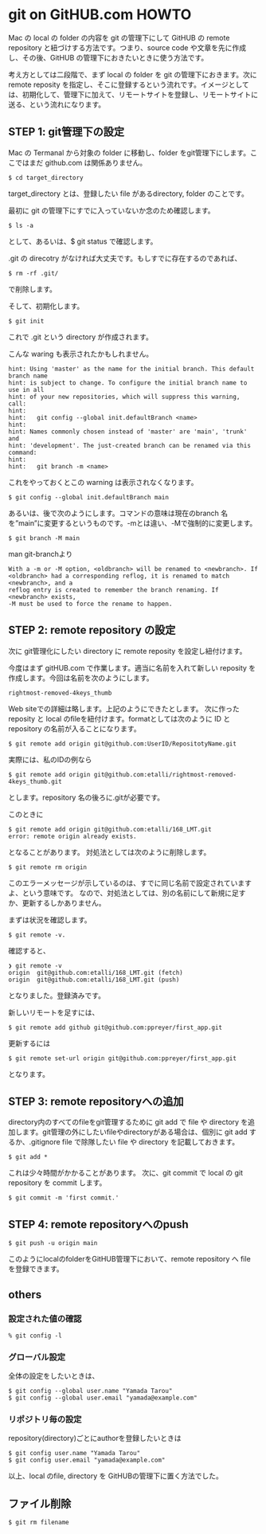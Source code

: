 # git on GitHUB.com HOWTO

Mac の local の folder の内容を git の管理下にして GitHUB の remote repository と紐づけする方法です。つまり、source code や文章を先に作成し、その後、GitHUB の管理下におきたいときに使う方法です。

考え方としては二段階で、まず local の folder を git の管理下におきます。次に remote reposity を指定し、そこに登録するという流れです。イメージとしては、初期化して、管理下に加えて、リモートサイトを登録し、リモートサイトに送る、という流れになります。

## STEP 1: git管理下の設定

Mac の Termanal から対象の folder に移動し、folder をgit管理下にします。ここではまだ github.com は関係ありません。

```
$ cd target_directory
```

target_directory とは、登録したい file があるdirectory, folder のことです。

最初に git の管理下にすでに入っていないか念のため確認します。

```
$ ls -a
```

として、あるいは、$ git status で確認します。

.git の direcotry がなければ大丈夫です。もしすでに存在するのであれば、

```
$ rm -rf .git/
```
で削除します。

そして、初期化します。

```
$ git init
```

これで .git という directory が作成されます。

こんな waring も表示されたかもしれません。
```
hint: Using 'master' as the name for the initial branch. This default branch name
hint: is subject to change. To configure the initial branch name to use in all
hint: of your new repositories, which will suppress this warning, call:
hint:
hint: 	git config --global init.defaultBranch <name>
hint:
hint: Names commonly chosen instead of 'master' are 'main', 'trunk' and
hint: 'development'. The just-created branch can be renamed via this command:
hint:
hint: 	git branch -m <name>
```

これをやっておくとこの warning は表示されなくなります。

```
$ git config --global init.defaultBranch main
```

あるいは、後で次のようにします。コマンドの意味は現在のbranch 名を”main”に変更するというものです。-mとは違い、-Mで強制的に変更します。

```
$ git branch -M main
```

man git-branchより

    With a -m or -M option, <oldbranch> will be renamed to <newbranch>. If
    <oldbranch> had a corresponding reflog, it is renamed to match <newbranch>, and a
    reflog entry is created to remember the branch renaming. If <newbranch> exists,
    -M must be used to force the rename to happen.


## STEP 2: remote repository の設定

次に git管理化にしたい directory に remote reposity を設定し紐付けます。

今度はまず gitHUB.com で作業します。適当に名前を入れて新しい reposity を作成します。今回は名前を次のようにします。

```
rightmost-removed-4keys_thumb
```

Web siteでの詳細は略します。上記のようにできたとします。
次に作った reposity と local のfileを紐付けます。formatとしては次のように ID と repository の名前が入ることになります。

```Mac
$ git remote add origin git@github.com:UserID/RepositotyName.git
```

実際には、私のIDの例なら
```Mac:Terminal
$ git remote add origin git@github.com:etalli/rightmost-removed-4keys_thumb.git
```
とします。repository 名の後ろに.gitが必要です。

このときに
```
$ git remote add origin git@github.com:etalli/168_LMT.git
error: remote origin already exists.
```
となることがあります。
対処法としては次のように削除します。
```
$ git remote rm origin
```

このエラーメッセージが示しているのは、すでに同じ名前で設定されていますよ、という意味です。
なので、対処法としては、別の名前にして新規に足すか、更新するしかありません。

まずは状況を確認します。
```
$ git remote -v.
```
確認すると、
```
❯ git remote -v
origin	git@github.com:etalli/168_LMT.git (fetch)
origin	git@github.com:etalli/168_LMT.git (push)
```
となりました。登録済みです。

新しいリモートを足すには、
```
$ git remote add github git@github.com:ppreyer/first_app.git
```

更新するには
```
$ git remote set-url origin git@github.com:ppreyer/first_app.git
```
となります。

## STEP 3: remote repositoryへの追加

directory内のすべてのfileをgit管理するために git add で file や directory を追加します。git管理の外にしたいfileやdirectoryがある場合は、個別に git add するか、.gitignore file で除隊したい file や directory を記載しておきます。

```
$ git add *
```

これは少々時間がかかることがあります。
次に、git commit で local の git repository を commit します。

```
$ git commit -m 'first commit.'
```

## STEP 4: remote repositoryへのpush

```
$ git push -u origin main
```

このようにlocalのfolderをGitHUB管理下において、remote repository へ file を登録できます。


## others

### 設定された値の確認

```
% git config -l

```

### グローバル設定

全体の設定をしたいときは、

```
$ git config --global user.name "Yamada Tarou"
$ git config --global user.email "yamada@example.com"
```

### リポジトリ毎の設定

repository(directory)ごとにauthorを登録したいときは

```
$ git config user.name "Yamada Tarou"
$ git config user.email "yamada@example.com"
```

以上、local のfile, directory を GitHUBの管理下に置く方法でした。

## ファイル削除

```
$ git rm filename
```
